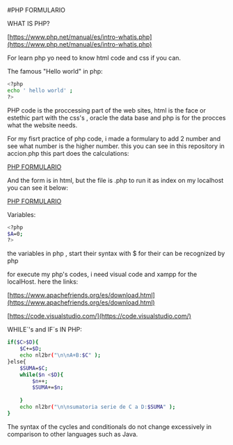 #PHP FORMULARIO

WHAT IS PHP?

[https://www.php.net/manual/es/intro-whatis.php](https://www.php.net/manual/es/intro-whatis.php)

For learn php yo need to know html code and css if you can.

The famous "Hello world" in php:
```bash
<?php
echo ' hello world' ;
?>
```
PHP code is the  proccessing part of the web sites, html is the face or estethic part with the css's , oracle the data base and php is for the procces what the website needs.

For my fisrt practice of php code, i made a formulary  to add 2 number and see what number is the higher number. this you can see in this repository in accion.php
this  part does the calculations:

[PHP FORMULARIO](accion.php)

And the form is in html, but the file is .php to run it as index on my localhost
you can see it below:

[PHP FORMULARIO](FORMU.php)


Variables:

``` bash
<?php
$A=0;
?>
```
the variables in php , start their syntax with $ for their can be recognized by php

for execute my php's codes, i need visual code and xampp for the localHost. 
here the links:

[https://www.apachefriends.org/es/download.html](https://www.apachefriends.org/es/download.html)

[https://code.visualstudio.com/](https://code.visualstudio.com/)
 
WHILE´'s and IF´s IN PHP:
``` bash
if($C>$D){
    $C+=$D;
    echo nl2br("\n\nA+B:$C" );
}else{
    $SUMA=$C;
    while($n <$D){
        $n++;
        $SUMA+=$n;
        
    }
    echo nl2br("\n\nsumatoria serie de C a D:$SUMA" );
}
```

The syntax of the cycles and conditionals do not change excessively in comparison to other languages ​​such as Java.


